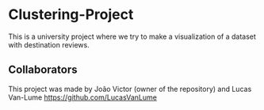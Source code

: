 # Clustering-Project
This is a university project where we try to make a visualization of a dataset with destination reviews.

## Collaborators

This project was made by João Victor (owner of the repository) and Lucas Van-Lume https://github.com/LucasVanLume
